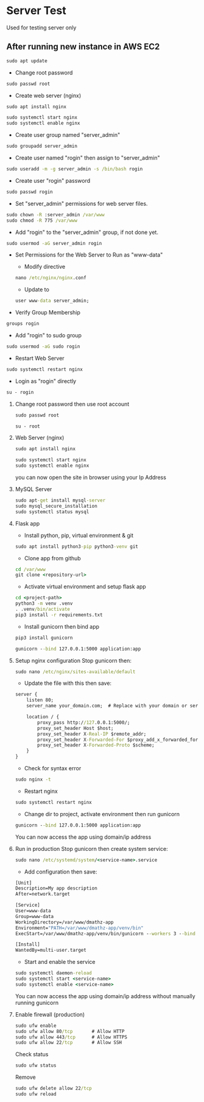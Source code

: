 # Server Test

Used for testing server only


## After running new instance in AWS EC2

```cmd
sudo apt update
```

* Change root password
```cmd
sudo passwd root
```

* Create web server (nginx)
```cmd
sudo apt install nginx
```
```cmd
sudo systemctl start nginx
sudo systemctl enable nginx
```

* Create user group named "server_admin" 
```cmd
sudo groupadd server_admin
```

* Create user named "rogin" then assign to "server_admin" 
```cmd
sudo useradd -m -g server_admin -s /bin/bash rogin
```

* Create user "rogin" password 
```cmd
sudo passwd rogin
```

* Set "server_admin" permissions for web server files.
```cmd
sudo chown -R :server_admin /var/www
sudo chmod -R 775 /var/www
```

* Add "rogin" to the "server_admin" group, if not done yet.
``` cmd
sudo usermod -aG server_admin rogin
```

* Set Permissions for the Web Server to Run as "www-data"
   * Modify directive
   ``` cmd
   nano /etc/nginx/nginx.conf
   ```
   * Update to
   ``` cmd
   user www-data server_admin;
   ```

* Verify Group Membership
``` cmd
groups rogin
```

* Add "rogin" to sudo group
``` cmd
sudo usermod -aG sudo rogin
```

* Restart Web Server
``` cmd
sudo systemctl restart nginx
```

* Login as "rogin" directly
``` cmd
su - rogin
```


1. Change root password then use root account
   ```cmd
   sudo passwd root
   ```
   ```cmd
   su - root
   ```

2. Web Server (nginx)
   ```cmd
   sudo apt install nginx
   ```
   ```cmd
   sudo systemctl start nginx
   sudo systemctl enable nginx
   ```
   you can now open the site in browser using your Ip Address

3. MySQL Server
   ``` cmd
   sudo apt-get install mysql-server
   sudo mysql_secure_installation
   sudo systemctl status mysql
   ```

3. Flask app
   * Install python, pip, virtual environment & git
   ```cmd
   sudo apt install python3-pip python3-venv git
   ```
   * Clone app from github
   ```cmd
   cd /var/www
   git clone <repository-url>
   ```
   * Activate virtual environment and setup flask app
   ```cmd
   cd <project-path>
   python3 -m venv .venv
   . .venv/bin/activate
   pip3 install -r requirements.txt
   ```
   * Install gunicorn then bind app
   ```cmd
   pip3 install gunicorn
   ```
   ```cmd
   gunicorn --bind 127.0.0.1:5000 application:app
   ```
   
4. Setup nginx configuration
   Stop gunicorn then:
   ```cmd
   sudo nano /etc/nginx/sites-available/default
   ```
   * Update the file with this then save:
   ```cmd
   server {
       listen 80;
       server_name your_domain.com;  # Replace with your domain or server IP
   
       location / {
           proxy_pass http://127.0.0.1:5000/;
           proxy_set_header Host $host;
           proxy_set_header X-Real-IP $remote_addr;
           proxy_set_header X-Forwarded-For $proxy_add_x_forwarded_for;
           proxy_set_header X-Forwarded-Proto $scheme;
       }
   }
   ```
   * Check for syntax error
   ``` cmd
   sudo nginx -t
   ```
   * Restart nginx 
   ``` cmd
   sudo systemctl restart nginx
   ```
   * Change dir to project, activate environment then run gunicorn
   ``` cmd
   gunicorn --bind 127.0.0.1:5000 application:app
   ```
   You can now access the app using domain/ip address

5. Run in production
   Stop gunicorn then create system service:
   ``` cmd
   sudo nano /etc/systemd/system/<service-name>.service
   ```
   * Add configuration then save:
   ``` cmd
   [Unit]
   Description=My app description
   After=network.target
   
   [Service]
   User=www-data
   Group=www-data
   WorkingDirectory=/var/www/dmathz-app
   Environment="PATH=/var/www/dmathz-app/venv/bin"
   ExecStart=/var/www/dmathz-app/venv/bin/gunicorn --workers 3 --bind 127.0.0.1:5000 application:app
   
   [Install]
   WantedBy=multi-user.target
   ```
   * Start and enable the service
   ``` cmd
   sudo systemctl daemon-reload
   sudo systemctl start <service-name>
   sudo systemctl enable <service-name>
   ```
   You can now access the app using domain/ip address without manually running gunicorn
6. Enable firewall (production)
   ``` cmd
   sudo ufw enable
   sudo ufw allow 80/tcp       # Allow HTTP
   sudo ufw allow 443/tcp      # Allow HTTPS
   sudo ufw allow 22/tcp       # Allow SSH
   ```
   Check status
   ``` cmd
   sudo ufw status
   ```
   Remove
   ``` cmd
   sudo ufw delete allow 22/tcp
   sudo ufw reload
   ```
